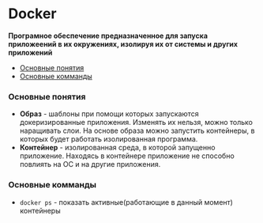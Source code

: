 # Docker
**Програмное обеспечение предназначенное для запуска приложеений в их окружениях, изолируя их от системы и других приложений**

+ [Основные понятия](#main_def)
+ [Основные комманды](#main_comm)

### <a name="main_def"></a> Основные понятия
+ **Образ** - шаблоны при помощи которых запускаются докеризированные приложения. Изменять их нельзя, можно только наращивать слои. На основе образа можно запустить контейнеры, в которых будет работать изолированная программа.
+ **Контейнер** - изолированная среда, в которой запущенно приложение. Находясь в контейнере приложение не способно повлиять на ОС и на другие приложения.

### <a name="main_comm"></a>Основные комманды 
+ `docker ps` - показать активные(работающие в данный момент) контейнеры
